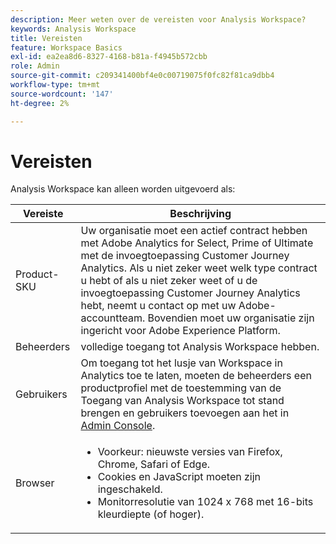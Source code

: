 ```yaml
---
description: Meer weten over de vereisten voor Analysis Workspace?
keywords: Analysis Workspace
title: Vereisten
feature: Workspace Basics
exl-id: ea2ea8d6-8327-4168-b81a-f4945b572cbb
role: Admin
source-git-commit: c209341400bf4e0c00719075f0fc82f81ca9dbb4
workflow-type: tm+mt
source-wordcount: '147'
ht-degree: 2%

---
```


# Vereisten

Analysis Workspace kan alleen worden uitgevoerd als:

| Vereiste | Beschrijving |
|--- |--- |
| Product-SKU | Uw organisatie moet een actief contract hebben met Adobe Analytics for Select, Prime of Ultimate met de invoegtoepassing Customer Journey Analytics. Als u niet zeker weet welk type contract u hebt of als u niet zeker weet of u de invoegtoepassing Customer Journey Analytics hebt, neemt u contact op met uw Adobe-accountteam. Bovendien moet uw organisatie zijn ingericht voor Adobe Experience Platform. |
| Beheerders | volledige toegang tot Analysis Workspace hebben. |
| Gebruikers | Om toegang tot het lusje van Workspace in Analytics toe te laten, moeten de beheerders een productprofiel met de toestemming van de Toegang van Analysis Workspace tot stand brengen en gebruikers toevoegen aan het in [&#x200B; Admin Console &#x200B;](/help/technotes/access-control.md). |
| Browser | <ul><li>Voorkeur: nieuwste versies van Firefox, Chrome, Safari of Edge.</li><li>Cookies en JavaScript moeten zijn ingeschakeld.</li><li>Monitorresolutie van 1024 x 768 met 16-bits kleurdiepte (of hoger).</li></ul> |
